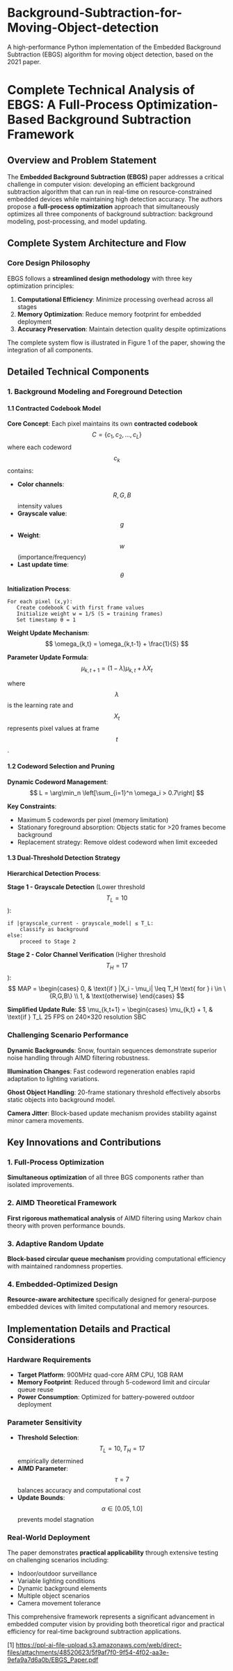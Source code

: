 # Background-Subtraction-for-Moving-Object-detection
A high-performance Python implementation of the Embedded Background Subtraction (EBGS) algorithm for moving object detection, based on the 2021 paper.

# Complete Technical Analysis of EBGS: A Full-Process Optimization-Based Background Subtraction Framework

## Overview and Problem Statement

The **Embedded Background Subtraction (EBGS)** paper addresses a critical challenge in computer vision: developing an efficient background subtraction algorithm that can run in real-time on resource-constrained embedded devices while maintaining high detection accuracy. The authors propose a **full-process optimization** approach that simultaneously optimizes all three components of background subtraction: background modeling, post-processing, and model updating.

## Complete System Architecture and Flow

### Core Design Philosophy

EBGS follows a **streamlined design methodology** with three key optimization principles:

1. **Computational Efficiency**: Minimize processing overhead across all stages
2. **Memory Optimization**: Reduce memory footprint for embedded deployment  
3. **Accuracy Preservation**: Maintain detection quality despite optimizations

The complete system flow is illustrated in Figure 1 of the paper, showing the integration of all components.

## Detailed Technical Components

### 1. Background Modeling and Foreground Detection

#### 1.1 Contracted Codebook Model

**Core Concept**: Each pixel maintains its own **contracted codebook** $$ C = \{c_1, c_2, ..., c_L\} $$ where each codeword $$ c_k $$ contains:

- **Color channels**: $$ R, G, B $$ intensity values
- **Grayscale value**: $$ g $$  
- **Weight**: $$ w $$ (importance/frequency)
- **Last update time**: $$ \theta $$

**Initialization Process**:
```
For each pixel (x,y):
   Create codebook C with first frame values
   Initialize weight w = 1/S (S = training frames)
   Set timestamp θ = 1
```

**Weight Update Mechanism**:
$$
\omega_{k,t} = \omega_{k,t-1} + \frac{1}{S}
$$

**Parameter Update Formula**:
$$
\mu_{k,t+1} = (1-\lambda)\mu_{k,t} + \lambda X_t
$$

where $$ \lambda $$ is the learning rate and $$ X_t $$ represents pixel values at frame $$ t $$.

#### 1.2 Codeword Selection and Pruning

**Dynamic Codeword Management**:
$$
L = \arg\min_n \left[\sum_{i=1}^n \omega_i > 0.7\right]
$$

**Key Constraints**:
- Maximum 5 codewords per pixel (memory limitation)
- Stationary foreground absorption: Objects static for >20 frames become background
- Replacement strategy: Remove oldest codeword when limit exceeded

#### 1.3 Dual-Threshold Detection Strategy

**Hierarchical Detection Process**:

**Stage 1 - Grayscale Detection** (Lower threshold $$ T_L = 10 $$):
```
if |grayscale_current - grayscale_model| ≤ T_L:
    classify as background
else:
    proceed to Stage 2
```

**Stage 2 - Color Channel Verification** (Higher threshold $$ T_H = 17 $$):
$$
MAP = \begin{cases}
0, & \text{if } |X_i - \mu_i| \leq T_H \text{ for } i \in \{R,G,B\} \\
1, & \text{otherwise}
\end{cases}
$$

**Simplified Update Rule**:
$$
\mu_{k,t+1} = \begin{cases}
\mu_{k,t} + 1, & \text{if } T_L 25 FPS on 240×320 resolution SBC

### Challenging Scenario Performance

**Dynamic Backgrounds**: Snow, fountain sequences demonstrate superior noise handling through AIMD filtering robustness.

**Illumination Changes**: Fast codeword regeneration enables rapid adaptation to lighting variations.

**Ghost Object Handling**: 20-frame stationary threshold effectively absorbs static objects into background model.

**Camera Jitter**: Block-based update mechanism provides stability against minor camera movements.

## Key Innovations and Contributions

### 1. Full-Process Optimization
**Simultaneous optimization** of all three BGS components rather than isolated improvements.

### 2. AIMD Theoretical Framework  
**First rigorous mathematical analysis** of AIMD filtering using Markov chain theory with proven performance bounds.

### 3. Adaptive Random Update
**Block-based circular queue mechanism** providing computational efficiency with maintained randomness properties.

### 4. Embedded-Optimized Design
**Resource-aware architecture** specifically designed for general-purpose embedded devices with limited computational and memory resources.

## Implementation Details and Practical Considerations

### Hardware Requirements
- **Target Platform**: 900MHz quad-core ARM CPU, 1GB RAM
- **Memory Footprint**: Reduced through 5-codeword limit and circular queue reuse
- **Power Consumption**: Optimized for battery-powered outdoor deployment

### Parameter Sensitivity
- **Threshold Selection**: $$ T_L = 10, T_H = 17 $$ empirically determined
- **AIMD Parameter**: $$ \tau = 7 $$ balances accuracy and computational cost
- **Update Bounds**: $$ \alpha \in [0.05, 1.0] $$ prevents model stagnation

### Real-World Deployment
The paper demonstrates **practical applicability** through extensive testing on challenging scenarios including:
- Indoor/outdoor surveillance
- Variable lighting conditions  
- Dynamic background elements
- Multiple object scenarios
- Camera movement tolerance

This comprehensive framework represents a significant advancement in embedded computer vision by providing both theoretical rigor and practical efficiency for real-time background subtraction applications.

[1] https://ppl-ai-file-upload.s3.amazonaws.com/web/direct-files/attachments/48520623/5f9af7f0-9f54-4f02-aa3e-9efa9a7d6a0b/EBGS_Paper.pdf
